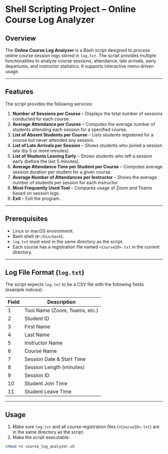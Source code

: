 # Shell Scripting Project – Online Course Log Analyzer

## Overview
The **Online Course Log Analyzer** is a Bash script designed to process online course session logs stored in `log.txt`. The script provides multiple functionalities to analyze course sessions, attendance, late arrivals, early departures, and instructor statistics. It supports interactive menu-driven usage.

---

## Features
The script provides the following services:

1. **Number of Sessions per Course** – Displays the total number of sessions conducted for each course.  
2. **Average Attendance per Course** – Computes the average number of students attending each session for a specified course.  
3. **List of Absent Students per Course** – Lists students registered for a course but never attended any session.  
4. **List of Late Arrivals per Session** – Shows students who joined a session late (by 5 or more minutes).  
5. **List of Students Leaving Early** – Shows students who left a session early (before the last 5 minutes).  
6. **Average Attendance Time per Student per Course** – Computes average session duration per student for a given course.  
7. **Average Number of Attendances per Instructor** – Shows the average number of students per session for each instructor.  
8. **Most Frequently Used Tool** – Compares usage of Zoom and Teams based on session logs.  
9. **Exit** – Exit the program.

---

## Prerequisites
- Linux or macOS environment.
- Bash shell (`#!/bin/bash`).
- `log.txt` must exist in the same directory as the script.
- Each course has a registration file named `<CourseID>.txt` in the current directory.

---

## Log File Format (`log.txt`)
The script expects `log.txt` to be a CSV file with the following fields (example indices):

| Field | Description |
|-------|-------------|
| 1     | Tool Name (Zoom, Teams, etc.) |
| 2     | Student ID |
| 3     | First Name |
| 4     | Last Name |
| 5     | Instructor Name |
| 6     | Course Name |
| 7     | Session Date & Start Time |
| 8     | Session Length (minutes) |
| 9     | Session ID |
| 10    | Student Join Time |
| 11    | Student Leave Time |

---

## Usage

1. Make sure `log.txt` and all course registration files (`<CourseID>.txt`) are in the same directory as the script.
2. Make the script executable:

```bash
chmod +x course_log_analyzer.sh

